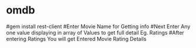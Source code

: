 # omdb
#gem install rest-client
#Enter Movie Name for Getting info
#Next Enter Any one value displaying in array of Values to get full detail Eg. Ratings
#After entering Ratings You will get Entered Movie Rating Details
